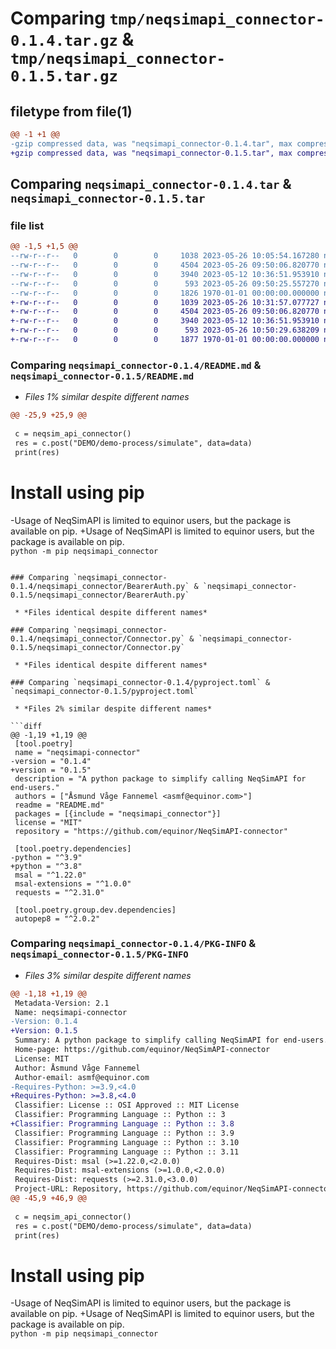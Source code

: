 # Comparing `tmp/neqsimapi_connector-0.1.4.tar.gz` & `tmp/neqsimapi_connector-0.1.5.tar.gz`

## filetype from file(1)

```diff
@@ -1 +1 @@
-gzip compressed data, was "neqsimapi_connector-0.1.4.tar", max compression
+gzip compressed data, was "neqsimapi_connector-0.1.5.tar", max compression
```

## Comparing `neqsimapi_connector-0.1.4.tar` & `neqsimapi_connector-0.1.5.tar`

### file list

```diff
@@ -1,5 +1,5 @@
--rw-r--r--   0        0        0     1038 2023-05-26 10:05:54.167280 neqsimapi_connector-0.1.4/README.md
--rw-r--r--   0        0        0     4504 2023-05-26 09:50:06.820770 neqsimapi_connector-0.1.4/neqsimapi_connector/BearerAuth.py
--rw-r--r--   0        0        0     3940 2023-05-12 10:36:51.953910 neqsimapi_connector-0.1.4/neqsimapi_connector/Connector.py
--rw-r--r--   0        0        0      593 2023-05-26 09:50:25.557270 neqsimapi_connector-0.1.4/pyproject.toml
--rw-r--r--   0        0        0     1826 1970-01-01 00:00:00.000000 neqsimapi_connector-0.1.4/PKG-INFO
+-rw-r--r--   0        0        0     1039 2023-05-26 10:31:57.077727 neqsimapi_connector-0.1.5/README.md
+-rw-r--r--   0        0        0     4504 2023-05-26 09:50:06.820770 neqsimapi_connector-0.1.5/neqsimapi_connector/BearerAuth.py
+-rw-r--r--   0        0        0     3940 2023-05-12 10:36:51.953910 neqsimapi_connector-0.1.5/neqsimapi_connector/Connector.py
+-rw-r--r--   0        0        0      593 2023-05-26 10:50:29.638209 neqsimapi_connector-0.1.5/pyproject.toml
+-rw-r--r--   0        0        0     1877 1970-01-01 00:00:00.000000 neqsimapi_connector-0.1.5/PKG-INFO
```

### Comparing `neqsimapi_connector-0.1.4/README.md` & `neqsimapi_connector-0.1.5/README.md`

 * *Files 1% similar despite different names*

```diff
@@ -25,9 +25,9 @@
 
 c = neqsim_api_connector()
 res = c.post("DEMO/demo-process/simulate", data=data)
 print(res)
 ```
 
 # Install using pip
-Usage of NeqSimAPI is limited to equinor users, but the package is available on pip. 
+Usage of NeqSimAPI is limited to equinor users, but the package is available on pip.  
 ```python -m pip neqsimapi_connector```
```

### Comparing `neqsimapi_connector-0.1.4/neqsimapi_connector/BearerAuth.py` & `neqsimapi_connector-0.1.5/neqsimapi_connector/BearerAuth.py`

 * *Files identical despite different names*

### Comparing `neqsimapi_connector-0.1.4/neqsimapi_connector/Connector.py` & `neqsimapi_connector-0.1.5/neqsimapi_connector/Connector.py`

 * *Files identical despite different names*

### Comparing `neqsimapi_connector-0.1.4/pyproject.toml` & `neqsimapi_connector-0.1.5/pyproject.toml`

 * *Files 2% similar despite different names*

```diff
@@ -1,19 +1,19 @@
 [tool.poetry]
 name = "neqsimapi-connector"
-version = "0.1.4"
+version = "0.1.5"
 description = "A python package to simplify calling NeqSimAPI for end-users."
 authors = ["Åsmund Våge Fannemel <asmf@equinor.com>"]
 readme = "README.md"
 packages = [{include = "neqsimapi_connector"}]
 license = "MIT"
 repository = "https://github.com/equinor/NeqSimAPI-connector"
 
 [tool.poetry.dependencies]
-python = "^3.9"
+python = "^3.8"
 msal = "^1.22.0"
 msal-extensions = "^1.0.0"
 requests = "^2.31.0"
 
 [tool.poetry.group.dev.dependencies]
 autopep8 = "^2.0.2"
```

### Comparing `neqsimapi_connector-0.1.4/PKG-INFO` & `neqsimapi_connector-0.1.5/PKG-INFO`

 * *Files 3% similar despite different names*

```diff
@@ -1,18 +1,19 @@
 Metadata-Version: 2.1
 Name: neqsimapi-connector
-Version: 0.1.4
+Version: 0.1.5
 Summary: A python package to simplify calling NeqSimAPI for end-users.
 Home-page: https://github.com/equinor/NeqSimAPI-connector
 License: MIT
 Author: Åsmund Våge Fannemel
 Author-email: asmf@equinor.com
-Requires-Python: >=3.9,<4.0
+Requires-Python: >=3.8,<4.0
 Classifier: License :: OSI Approved :: MIT License
 Classifier: Programming Language :: Python :: 3
+Classifier: Programming Language :: Python :: 3.8
 Classifier: Programming Language :: Python :: 3.9
 Classifier: Programming Language :: Python :: 3.10
 Classifier: Programming Language :: Python :: 3.11
 Requires-Dist: msal (>=1.22.0,<2.0.0)
 Requires-Dist: msal-extensions (>=1.0.0,<2.0.0)
 Requires-Dist: requests (>=2.31.0,<3.0.0)
 Project-URL: Repository, https://github.com/equinor/NeqSimAPI-connector
@@ -45,9 +46,9 @@
 
 c = neqsim_api_connector()
 res = c.post("DEMO/demo-process/simulate", data=data)
 print(res)
 ```
 
 # Install using pip
-Usage of NeqSimAPI is limited to equinor users, but the package is available on pip. 
+Usage of NeqSimAPI is limited to equinor users, but the package is available on pip.  
 ```python -m pip neqsimapi_connector```
```

